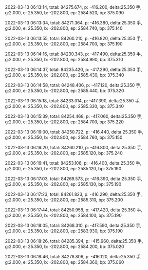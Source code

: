 2022-03-13 06:13:14, total: 84275.674, p: -416.200, delta:25.350 手, g:2.000, e: 25.350, b: -202.800, ep: 2584.520, bp: 375.090

2022-03-13 06:13:34, total: 84271.364, p: -416.380, delta:25.350 手, g:2.000, e: 25.350, b: -202.800, ep: 2584.740, bp: 375.140

2022-03-13 06:13:55, total: 84260.210, p: -416.820, delta:25.350 手, g:2.000, e: 25.350, b: -202.800, ep: 2584.700, bp: 375.190

2022-03-13 06:14:16, total: 84230.343, p: -417.490, delta:25.350 手, g:2.000, e: 25.350, b: -202.800, ep: 2584.990, bp: 375.310

2022-03-13 06:14:37, total: 84235.420, p: -417.290, delta:25.350 手, g:2.000, e: 25.350, b: -202.800, ep: 2585.430, bp: 375.340

2022-03-13 06:14:58, total: 84248.406, p: -417.120, delta:25.350 手, g:2.000, e: 25.350, b: -202.800, ep: 2585.440, bp: 375.320

2022-03-13 06:15:18, total: 84233.014, p: -417.390, delta:25.350 手, g:2.000, e: 25.350, b: -202.800, ep: 2585.330, bp: 375.340

2022-03-13 06:15:39, total: 84254.468, p: -417.060, delta:25.350 手, g:2.000, e: 25.350, b: -202.800, ep: 2584.700, bp: 375.220

2022-03-13 06:16:00, total: 84250.722, p: -416.440, delta:25.350 手, g:2.000, e: 25.350, b: -202.800, ep: 2584.760, bp: 375.150

2022-03-13 06:16:20, total: 84260.210, p: -416.800, delta:25.350 手, g:2.000, e: 25.350, b: -202.800, ep: 2585.120, bp: 375.240

2022-03-13 06:16:41, total: 84253.108, p: -416.400, delta:25.350 手, g:2.000, e: 25.350, b: -202.800, ep: 2585.120, bp: 375.190

2022-03-13 06:17:03, total: 84269.573, p: -416.390, delta:25.350 手, g:2.000, e: 25.350, b: -202.800, ep: 2585.130, bp: 375.190

2022-03-13 06:17:23, total: 84261.823, p: -416.290, delta:25.350 手, g:2.000, e: 25.350, b: -202.800, ep: 2585.310, bp: 375.200

2022-03-13 06:17:44, total: 84250.958, p: -417.420, delta:25.350 手, g:2.000, e: 25.350, b: -202.800, ep: 2584.100, bp: 375.190

2022-03-13 06:18:05, total: 84268.310, p: -417.590, delta:25.350 手, g:2.000, e: 25.350, b: -202.800, ep: 2583.930, bp: 375.190

2022-03-13 06:18:26, total: 84285.394, p: -415.960, delta:25.350 手, g:2.000, e: 25.350, b: -202.800, ep: 2584.200, bp: 375.020

2022-03-13 06:18:46, total: 84278.806, p: -416.120, delta:25.350 手, g:2.000, e: 25.350, b: -202.800, ep: 2584.360, bp: 375.060